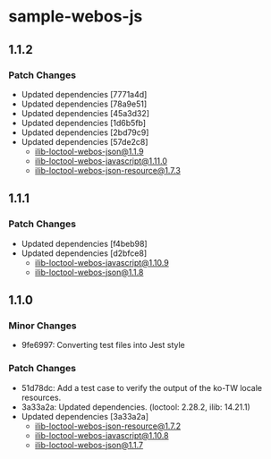 # sample-webos-js

## 1.1.2

### Patch Changes

- Updated dependencies [7771a4d]
- Updated dependencies [78a9e51]
- Updated dependencies [45a3d32]
- Updated dependencies [1d6b5fb]
- Updated dependencies [2bd79c9]
- Updated dependencies [57de2c8]
  - ilib-loctool-webos-json@1.1.9
  - ilib-loctool-webos-javascript@1.11.0
  - ilib-loctool-webos-json-resource@1.7.3

## 1.1.1

### Patch Changes

- Updated dependencies [f4beb98]
- Updated dependencies [d2bfce8]
  - ilib-loctool-webos-javascript@1.10.9
  - ilib-loctool-webos-json@1.1.8

## 1.1.0

### Minor Changes

- 9fe6997: Converting test files into Jest style

### Patch Changes

- 51d78dc: Add a test case to verify the output of the ko-TW locale resources.
- 3a33a2a: Updated dependencies. (loctool: 2.28.2, ilib: 14.21.1)
- Updated dependencies [3a33a2a]
  - ilib-loctool-webos-json-resource@1.7.2
  - ilib-loctool-webos-javascript@1.10.8
  - ilib-loctool-webos-json@1.1.7
